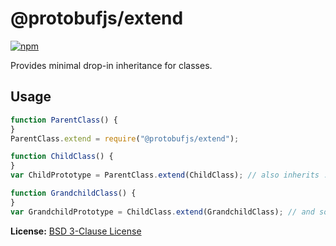 @protobufjs/extend
==================
[![npm](https://img.shields.io/npm/v/@protobufjs/extend.svg)](https://www.npmjs.com/package/@protobufjs/extend)

Provides minimal drop-in inheritance for classes.

Usage
-----

```js
function ParentClass() {
}
ParentClass.extend = require("@protobufjs/extend");
```

```js
function ChildClass() {
}
var ChildPrototype = ParentClass.extend(ChildClass); // also inherits .extend itself
```

```js
function GrandchildClass() {
}
var GrandchildPrototype = ChildClass.extend(GrandchildClass); // and so it goes forever
```

**License:** [BSD 3-Clause License](https://opensource.org/licenses/BSD-3-Clause)
